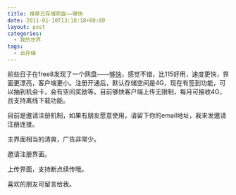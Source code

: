 ```yaml
---
title: 推荐云存储网盘——够快
date: 2011-01-10T13:10:18+00:00
layout: post
categories:
  - 我的世界
tags:
  - 云存储
---
```


前些日子在free8发现了一个网盘——[够快](http://www.gokuai.com)，感觉不错，比115好用，速度更快，界面更漂亮，客户端更小。注册开通后，默认存储空间是4G，现在有签到功能，可以抽到机会卡，会有空间奖励等。目前够快客户端上传无限制，每月可接收4G，且支持离线下载功能。

目前是邀请注册机制，如果有朋友愿意使用，请留下你的email地址，我来发邀请注册连接。

主界面相当的清爽，广告非常少。

邀请注册界面。

上传界面，支持断点续传哦。

喜欢的朋友可留言给我。